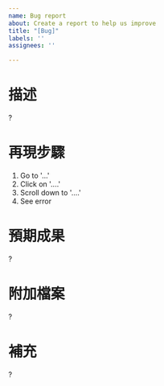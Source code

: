 ```yaml
---
name: Bug report
about: Create a report to help us improve
title: "[Bug]"
labels: ''
assignees: ''

---
```


# 描述

?

# 再現步驟
1. Go to '...'
2. Click on '....'
3. Scroll down to '....'
4. See error

# 預期成果

?

# 附加檔案

?

# 補充

?
